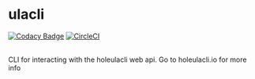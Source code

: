 # ulacli
[![Codacy Badge](https://api.codacy.com/project/badge/Grade/48bc8408e0914d27b43cdeb923bfa59d)](https://app.codacy.com/app/CypherpunkArmory/ulacli?utm_source=github.com&utm_medium=referral&utm_content=CypherpunkArmory/ulacli&utm_campaign=Badge_Grade_Settings)
[![CircleCI](https://circleci.com/gh/CypherpunkArmory/ulacli.svg?style=svg)](https://circleci.com/gh/CypherpunkArmory/ulacli)

<br/>
CLI for interacting with the holeulacli web api. Go to holeulacli.io for more info
